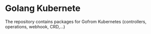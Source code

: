 # Golang Kubernete
The repository contains packages for Gofrom Kubernetes (controllers, operations, webhook, CRD,...)

